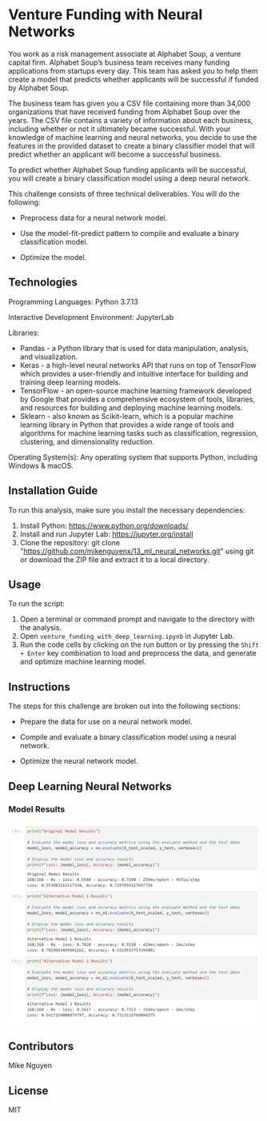 # Venture Funding with Neural Networks

You work as a risk management associate at Alphabet Soup, a venture capital firm. Alphabet Soup’s business team receives many funding applications from startups every day. This team has asked you to help them create a model that predicts whether applicants will be successful if funded by Alphabet Soup.

The business team has given you a CSV file containing more than 34,000 organizations that have received funding from Alphabet Soup over the years. The CSV file contains a variety of information about each business, including whether or not it ultimately became successful. With your knowledge of machine learning and neural networks, you decide to use the features in the provided dataset to create a binary classifier model that will predict whether an applicant will become a successful business.

To predict whether Alphabet Soup funding applicants will be successful, you will create a binary classification model using a deep neural network.

This challenge consists of three technical deliverables. You will do the following:

- Preprocess data for a neural network model.

- Use the model-fit-predict pattern to compile and evaluate a binary classification model.

- Optimize the model.

## Technologies

Programming Languages: Python 3.7.13

Interactive Development Environment: JupyterLab 


Libraries: 
- Pandas - a Python library that is used for data manipulation, analysis, and visualization. 
- Keras - a high-level neural networks API that runs on top of TensorFlow which provides a user-friendly and intuitive interface for building and training deep learning models.
- TensorFlow - an open-source machine learning framework developed by Google that provides a comprehensive ecosystem of tools, libraries, and resources for building and deploying machine learning models. 
- Sklearn - also known as Scikit-learn, which is a popular machine learning library in Python that provides a wide range of tools and algorithms for machine learning tasks such as classification, regression, clustering, and dimensionality reduction.

Operating System(s):  Any operating system that supports Python, including Windows & macOS.

## Installation Guide

To run this analysis, make sure you install the necessary dependencies:

1. Install Python: https://www.python.org/downloads/
2. Install and run Jupyter Lab:  https://jupyter.org/install
3. Clone the repository: git clone "https://github.com/mikenguyenx/13_ml_neural_networks.git" using git or download the ZIP file and extract it to a local directory.

## Usage

To run the script:

1. Open a terminal or command prompt and navigate to the directory with the analysis.
2. Open `venture_funding_with_deep_learning.ipynb` in Jupyter Lab.
3. Run the code cells by clicking on the run button or by pressing the `Shift + Enter` key combination to load and preprocess the data, and generate and optimize machine learning model.

## Instructions

The steps for this challenge are broken out into the following sections:

- Prepare the data for use on a neural network model.

- Compile and evaluate a binary classification model using a neural network.

- Optimize the neural network model.

## Deep Learning Neural Networks 

### Model Results
![model_results](model_results.png)


## Contributors

Mike Nguyen

## License

MIT